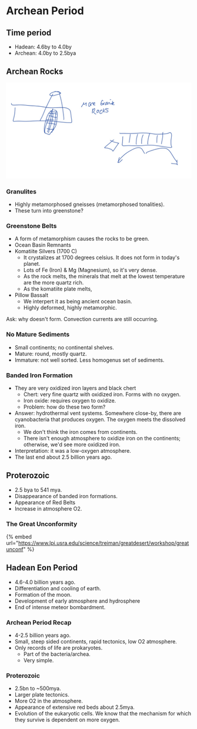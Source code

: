 # Archean Period

## Time period

* Hadean: 4.6by to 4.0by
* Archean: 4.0by to 2.5bya

## Archean Rocks

![](<../../../.gitbook/assets/CleanShot 2022-03-08 at 09.47.11@2x.jpg>)

### Granulites

* Highly metamorphosed gneisses (metamorphosed tonalities).
* These turn into greenstone?

### Greenstone Belts

* A form of metamorphism causes the rocks to be green.
* Ocean Basin Remnants
* Komatiite Silvers (1700 C)
  * It crystalizes at 1700 degrees celsius. It does not form in today's planet.
  * Lots of Fe (Iron) & Mg (Magnesium), so it's very dense.
  * As the rock melts, the minerals that melt at the lowest temperature are the more quartz rich.
  * As the komatiite plate melts,
* Pillow Bassalt
  * We interpert it as being ancient ocean basin.
  * Highly deformed, highly metamorphic.

Ask: why doesn't form. Convection currents are still occurring.

### No Mature Sediments

* Small continents; no continental shelves.
* Mature: round, mostly quartz.
* Immature: not well sorted. Less homogenus set of sediments.

### Banded Iron Formation

* They are very oxidized iron layers and black chert
  * Chert: very fine quartz with oxidized iron. Forms with no oxygen.
  * Iron oxide: requires oxygen to oxidize.
  * Problem: how do these two form?
* Answer: hydrothermal vent systems. Somewhere close-by, there are cyanobacteria that produces oxygen. The oxygen meets the dissolved iron.
  * We don't think the iron comes from continents.
  * There isn't enough atmosphere to oxidize iron on the continents; otherwise, we'd see more oxidized iron.
* Interpretation: it was a low-oxygen atmosphere.
* The last end about 2.5 billion years ago.

## Proterozoic

* 2.5 bya to 541 mya.
* Disappearance of banded iron formations.
* Appearance of Red Belts
* Increase in atmosphere O2.

### The Great Unconformity

{% embed url="https://www.lpi.usra.edu/science/treiman/greatdesert/workshop/greatunconf" %}

## Hadean Eon Period

* 4.6-4.0 billion years ago.
* Differentiation and cooling of earth.
* Formation of the moon.
* Development of early atmosphere and hydrosphere
* End of intense meteor bombardment.

### Archean Period Recap

* 4-2.5 billion years ago.
* Small, steep sided continents, rapid tectonics, low O2 atmosphere.
* Only records of life are prokaryotes.
  * Part of the bacteria/archea.
  * Very simple.

### Proterozoic

* 2.5bn to \~500mya.
* Larger plate tectonics.
* More O2 in the atmosphere.
* Appearance of extensive red beds about 2.5mya.
* Evolution of the eukaryotic cells. We know that the mechanism for which they survive is dependent on more oxygen.
